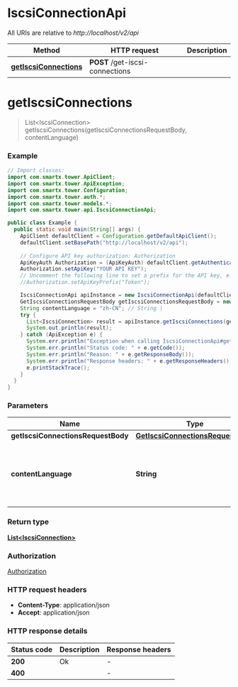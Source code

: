 # IscsiConnectionApi

All URIs are relative to *http://localhost/v2/api*

Method | HTTP request | Description
------------- | ------------- | -------------
[**getIscsiConnections**](IscsiConnectionApi.md#getIscsiConnections) | **POST** /get-iscsi-connections | 


<a name="getIscsiConnections"></a>
# **getIscsiConnections**
> List&lt;IscsiConnection&gt; getIscsiConnections(getIscsiConnectionsRequestBody, contentLanguage)



### Example
```java
// Import classes:
import com.smartx.tower.ApiClient;
import com.smartx.tower.ApiException;
import com.smartx.tower.Configuration;
import com.smartx.tower.auth.*;
import com.smartx.tower.models.*;
import com.smartx.tower.api.IscsiConnectionApi;

public class Example {
  public static void main(String[] args) {
    ApiClient defaultClient = Configuration.getDefaultApiClient();
    defaultClient.setBasePath("http://localhost/v2/api");
    
    // Configure API key authorization: Authorization
    ApiKeyAuth Authorization = (ApiKeyAuth) defaultClient.getAuthentication("Authorization");
    Authorization.setApiKey("YOUR API KEY");
    // Uncomment the following line to set a prefix for the API key, e.g. "Token" (defaults to null)
    //Authorization.setApiKeyPrefix("Token");

    IscsiConnectionApi apiInstance = new IscsiConnectionApi(defaultClient);
    GetIscsiConnectionsRequestBody getIscsiConnectionsRequestBody = new GetIscsiConnectionsRequestBody(); // GetIscsiConnectionsRequestBody | 
    String contentLanguage = "zh-CN"; // String | 
    try {
      List<IscsiConnection> result = apiInstance.getIscsiConnections(getIscsiConnectionsRequestBody, contentLanguage);
      System.out.println(result);
    } catch (ApiException e) {
      System.err.println("Exception when calling IscsiConnectionApi#getIscsiConnections");
      System.err.println("Status code: " + e.getCode());
      System.err.println("Reason: " + e.getResponseBody());
      System.err.println("Response headers: " + e.getResponseHeaders());
      e.printStackTrace();
    }
  }
}
```

### Parameters

Name | Type | Description  | Notes
------------- | ------------- | ------------- | -------------
 **getIscsiConnectionsRequestBody** | [**GetIscsiConnectionsRequestBody**](GetIscsiConnectionsRequestBody.md)|  |
 **contentLanguage** | **String**|  | [optional] [default to en-US] [enum: zh-CN, en-US]

### Return type

[**List&lt;IscsiConnection&gt;**](IscsiConnection.md)

### Authorization

[Authorization](../README.md#Authorization)

### HTTP request headers

 - **Content-Type**: application/json
 - **Accept**: application/json

### HTTP response details
| Status code | Description | Response headers |
|-------------|-------------|------------------|
**200** | Ok |  -  |
**400** |  |  -  |

